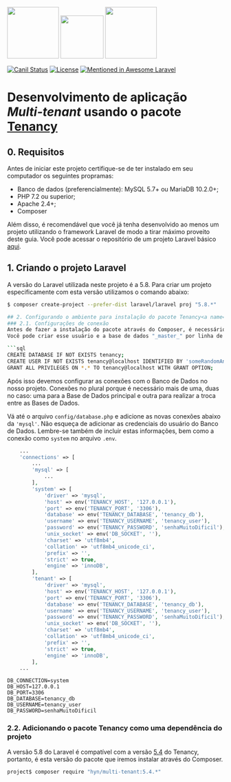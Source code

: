 <p text-align="center">
<img src="https://upload.wikimedia.org/wikipedia/commons/thumb/9/9a/Laravel.svg/1200px-Laravel.svg.png" width="120">
<img src="https://cdn3.iconfinder.com/data/icons/ui-icons-5/16/plus-small-01-512.png" width="100">
<img src="https://avatars1.githubusercontent.com/u/33319474?s=400&v=4" width="120">
</p>

<p text-align="center">
<a href="https://travis-ci.org/laravel/framework"><img src="https://travis-ci.org/laravel/framework.svg" alt="Canil Status"></a>
<a href="https://packagist.org/packages/laravel/framework"><img src="https://poser.pugx.org/laravel/framework/license.svg" alt="License"></a>
<a href="https://packagist.org/packages/laravel/framework"><img src="https://awesome.re/mentioned-badge.svg" alt="Mentioned in Awesome Laravel"></a>
</p>

# Desenvolvimento de aplicação _Multi-tenant_ usando o pacote [Tenancy](https://tenancy.dev/)

## 0. Requisitos<a name="sec0"></a>
Antes de iniciar este projeto certifique-se de ter instalado em seu computador os seguintes propramas:
- Banco de dados (preferencialmente): MySQL 5.7+ ou MariaDB 10.2.0+;
- PHP 7.2 ou superior;
- Apache 2.4+;
- Composer

Além disso, é recomendável que você já tenha desenvolvido ao menos um projeto utilizando o framework Laravel de modo a tirar máximo proveito deste guia. Você pode acessar o repositório de um projeto Laravel básico [aqui](https://github.com/brnocesar/ecomp/tree/master/4-laravel).

## 1. Criando o projeto Laravel<a name="sec1"></a>
A versão do Laravel utilizada neste projeto é a 5.8. Para criar um projeto especificamente com esta versão utilizamos o comando abaixo:
```sh
$ composer create-project --prefer-dist laravel/laravel proj "5.8.*"

## 2. Configurando o ambiente para instalação do pacote Tenancy<a name="sec2"></a>
### 2.1. Configurações de conexão
Antes de fazer a instalação do pacote através do Composer, é necessário configurar uma conexão chamada `system` que permita ao Tenancy criar novas bases de dados para os _tenants_. Para isso, é necessário ter um usuário no Banco de Dados com permissões elevadas.
Você pode criar esse usuário e a base de dados "_master_" por linha de comando (exemplo abaixo) ou no seu SGBD de preferência.

```sql
CREATE DATABASE IF NOT EXISTS tenancy;
CREATE USER IF NOT EXISTS tenancy@localhost IDENTIFIED BY 'someRandomAndVeryComplexPassword';
GRANT ALL PRIVILEGES ON *.* TO tenancy@localhost WITH GRANT OPTION;
```
Após isso devemos configurar as conexões com o Banco de Dados no nosso projeto. Conexões no plural porque é necessário mais de uma, duas no caso: uma para a Base de Dados principal e outra para realizar a troca entre as Bases de Dados.

Vá até o arquivo `config/database.php` e adicione as novas conexões abaixo da `'mysql'`. Não esqueça de adicionar as credenciais do usuário do Banco de Dados. Lembre-se também de incluir estas informações, bem como a conexão como `system` no arquivo `.env`.

```php
    ...
    'connections' => [
        ...
        'mysql' => [
            ...
        ],
        'system' => [
            'driver' => 'mysql',
            'host' => env('TENANCY_HOST', '127.0.0.1'),
            'port' => env('TENANCY_PORT', '3306'),
            'database' => env('TENANCY_DATABASE', 'tenancy_db'),
            'username' => env('TENANCY_USERNAME', 'tenancy_user'),
            'password' => env('TENANCY_PASSWORD', 'senhaMuitoDificil'),
            'unix_socket' => env('DB_SOCKET', ''),
            'charset' => 'utf8mb4',
            'collation' => 'utf8mb4_unicode_ci',
            'prefix' => '',
            'strict' => true,
            'engine' => 'innoDB',
        ],
        'tenant' => [
            'driver' => 'mysql',
            'host' => env('TENANCY_HOST', '127.0.0.1'),
            'port' => env('TENANCY_PORT', '3306'),
            'database' => env('TENANCY_DATABASE', 'tenancy_db'),
            'username' => env('TENANCY_USERNAME', 'tenancy_user'),
            'password' => env('TENANCY_PASSWORD', 'senhaMuitoDificil'),
            'unix_socket' => env('DB_SOCKET', ''),
            'charset' => 'utf8mb4',
            'collation' => 'utf8mb4_unicode_ci',
            'prefix' => '',
            'strict' => true,
            'engine' => 'innoDB',
        ],
    ...
```

```
DB_CONNECTION=system
DB_HOST=127.0.0.1
DB_PORT=3306
DB_DATABASE=tenancy_db
DB_USERNAME=tenancy_user
DB_PASSWORD=senhaMuitoDificil
```

### 2.2. Adicionando o pacote Tenancy como uma dependência do projeto
A versão 5.8 do Laravel é compatível com a versão [5.4](https://tenancy.dev/docs/hyn/5.4) do Tenancy, portanto, é esta versão do pacote que iremos instalar através do Composer.

```sh
project$ composer require "hyn/multi-tenant:5.4.*"
